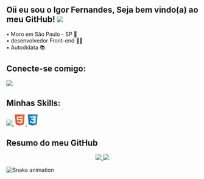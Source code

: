 ## Oii eu sou o Igor Fernandes, Seja bem vindo(a) ao meu GitHub!   <img src="https://raw.githubusercontent.com/iampavangandhi/iampavangandhi/master/gifs/Hi.gif" width="30px"> 

<p>
  • Moro em São Paulo - SP 🌇 </br>
  • desenvolvedor Front-end 👨‍💻</br>
  • Autodidata 📚</br>
</p>
 
 ## Conecte-se comigo:
 <a href="https://www.linkedin.com/in/igor-fernandes-vital/" target="_blank"><img src="https://img.shields.io/badge/LinkedIn-0077B5?style=for-the-badge&logo=linkedin&logoColor=white" target="_blank"></a>
 
 ## Minhas Skills:
<a href="https://github.com/IgorFernandesVital" target="_blank"> 
  <img src="https://camo.githubusercontent.com/d665435625c7b27b5616f4a59fd34de958c7ec69a7c15a73f1f7df9c4d29abc0/68747470733a2f2f63646e2e69636f6e2d69636f6e732e636f6d2f69636f6e73322f323130382f504e472f3531322f6a6176617363726970745f69636f6e5f3133303930302e706e67" width="30px">
  <img src="https://raw.githubusercontent.com/devicons/devicon/master/icons/html5/html5-original.svg" width="30px"> 
  <img src="https://raw.githubusercontent.com/devicons/devicon/master/icons/css3/css3-original.svg" width="30px" target="_blank">
</a>

  ## Resumo do meu GitHub

<div align="center">
  <a href="https://github.com/IgorFernandesVital">
  <img height="42%" src="https://github-readme-stats.vercel.app/api?username=IgorFernandesVital&show_icons=true&theme=gruvbox&include_all_commits=true&count_private=true"/>
  <img height="50%" src="https://github-readme-stats.vercel.app/api/top-langs/?username=IgorFernandesVital&layout=compact&langs_count=7&theme=gruvbox"/>
  </a>
</div>

![Snake animation](https://github.com/IgorFernandesVital/IgorFernandesVital/blob/output/github-contribution-grid-snake.svg)

